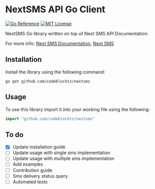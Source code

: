 # NextSMS API Go Client

[![Go Reference](https://pkg.go.dev/badge/github.com/infobip/infobip-api-go-client.svg)](https://pkg.go.dev/github.com/infobip/infobip-api-go-client)
[![MIT License](https://badgen.net/github/license/infobip/infobip-api-go-client)](https://opensource.org/licenses/MIT)

NextSMS Go library written on top of Next SMS API Documentation.

For more info: [Next SMS Documentation](https://documenter.getpostman.com/view/4680389/SW7dX7JL#intro), [Next SMS](https://nextsms.co.tz/)

## Installation
Install the library using the following command:
```shell
go get github.com/codeblocktz/nextsms
```
## Usage
To use this library import it into your working file using the following:
```go
import "github.com/codeblocktz/nextsms"
```

## To do
- [x] Update installation guide
- [ ] Update usage with single sms implementation
- [ ] Update usage with multiple sms implementation
- [ ] Add examples
- [ ] Contribution guide
- [ ] Sms delivery status query
- [ ] Automated tests
